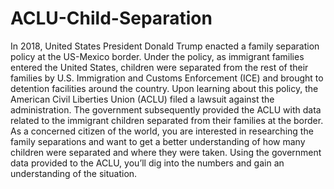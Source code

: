 # ACLU-Child-Separation
In 2018, United States President Donald Trump enacted a family separation policy at the US-Mexico border. Under the policy, as immigrant families entered the United States, children were separated from the rest of their families by U.S. Immigration and Customs Enforcement (ICE) and brought to detention facilities around the country.  Upon learning about this policy, the American Civil Liberties Union (ACLU) filed a lawsuit against the administration. The government subsequently provided the ACLU with data related to the immigrant children separated from their families at the border.  As a concerned citizen of the world, you are interested in researching the family separations and want to get a better understanding of how many children were separated and where they were taken. Using the government data provided to the ACLU, you’ll dig into the numbers and gain an understanding of the situation.
